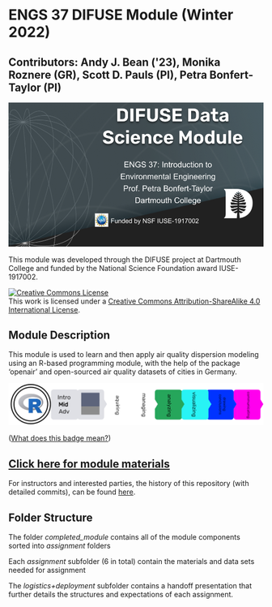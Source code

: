 # ENGS 37 DIFUSE Module (Winter 2022) #

## Contributors: Andy J. Bean ('23), Monika Roznere (GR), Scott D. Pauls (PI), Petra Bonfert-Taylor (PI)

![DIFUSE Data Science Module.  Engineering 37: Intro to Environmental Engineering.  Professor Petra Bonfert-Taylor, Dartmouth College.  Funded by NSF IUSE1917002](repository-assets/thumbnail.png)


This module was developed through the DIFUSE project at Dartmouth College and funded by the National Science Foundation award IUSE-1917002.

<a rel="license" href="http://creativecommons.org/licenses/by-sa/4.0/"><img alt="Creative Commons License" style="border-width:0" src="https://i.creativecommons.org/l/by-sa/4.0/88x31.png" /></a><br />This work is licensed under a <a rel="license" href="http://creativecommons.org/licenses/by-sa/4.0/">Creative Commons Attribution-ShareAlike 4.0 International License</a>.

## Module Description ##
This module is used to learn and then apply air quality dispersion modeling using an R-based programming module, with the help of the package ‘openair’ and open-sourced air quality datasets of cities in Germany. 

![Medium length module for an introductory course using r-studio and covering analyzing, visualizing data, drawing conclusions, and communication](repository-assets/ENGS-37-Badge.png "Medium length module for an introductory course using r-studio and covering analyzing, visualizing data, drawing conclusions, and communication.")

(<a href="https://github.com/difuse-dartmouth/.github/blob/8f8f6efff8943871e1fcaa3b6f2daf1531206df6/profile/howto.md">What does this badge mean?</a>)

## [Click here for module materials](completed_module)

For instructors and interested parties, the history of this repository (with detailed commits), can be found [here](https://github.com/difuse-dartmouth/ENGS37_W22/commits/main/).

## Folder Structure

The folder *completed_module* contains all of the module components sorted into *assignment* folders

Each *assignment* subfolder (6 in total) contain the materials and data sets needed for assignment

The *logistics+deployment* subfolder contains a handoff presentation that further details the structures and expectations of each assignment.
